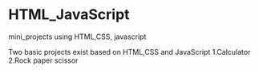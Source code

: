 # HTML_JavaScript
mini_projects using HTML,CSS, javascript

Two basic projects exist  based on HTML,CSS and JavaScript
1.Calculator
2.Rock paper scissor
